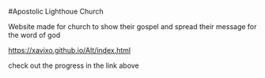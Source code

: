 #Apostolic Lighthoue Church

Website made for church to show their gospel and spread their message for 
the word of god

https://xavixo.github.io/Alt/index.html

check out the progress in the link above
